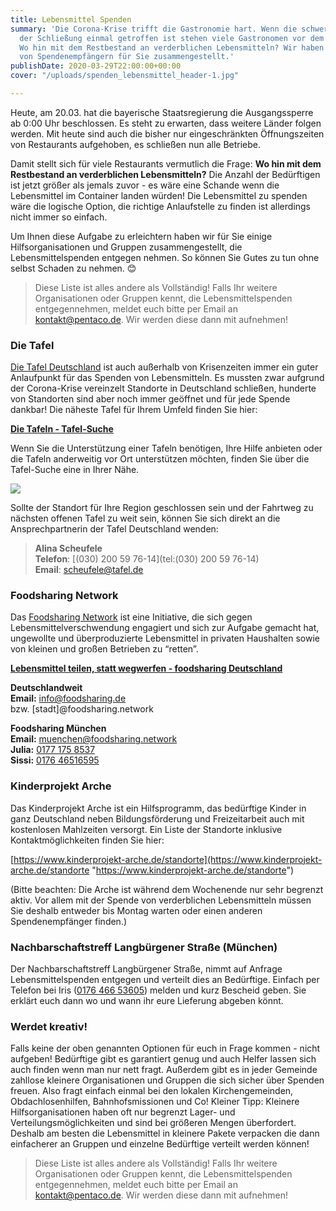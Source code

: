 ```yaml
---
title: Lebensmittel Spenden
summary: 'Die Corona-Krise trifft die Gastronomie hart. Wenn die schwere Entscheidung
  der Schließung einmal getroffen ist stehen viele Gastronomen vor dem selben Problem:
  Wo hin mit dem Restbestand an verderblichen Lebensmitteln? Wir haben eine Liste
  von Spendenempfängern für Sie zusammengestellt.'
publishDate: 2020-03-29T22:00:00+00:00
cover: "/uploads/spenden_lebensmittel_header-1.jpg"

---
```

Heute, am 20.03. hat die bayerische Staatsregierung die Ausgangssperre ab 0:00 Uhr beschlossen. Es steht zu erwarten, dass weitere Länder folgen werden. Mit heute sind auch die bisher nur eingeschränkten Öffnungszeiten von Restaurants aufgehoben, es schließen nun alle Betriebe.

Damit stellt sich für viele Restaurants vermutlich die Frage: **Wo hin mit dem Restbestand an verderblichen Lebensmitteln?** Die Anzahl der Bedürftigen ist jetzt größer als jemals zuvor - es wäre eine Schande wenn die Lebensmittel im Container landen würden! Die Lebensmittel zu spenden wäre die logische Option, die richtige Anlaufstelle zu finden ist allerdings nicht immer so einfach.

Um Ihnen diese Aufgabe zu erleichtern haben wir für Sie einige Hilfsorganisationen und Gruppen zusammengestellt, die Lebensmittelspenden entgegen nehmen. So können Sie Gutes zu tun ohne selbst Schaden zu nehmen. 😊

> Diese Liste ist alles andere als Vollständig! Falls Ihr weitere Organisationen oder Gruppen kennt, die Lebensmittelspenden entgegennehmen, meldet euch bitte per Email an [kontakt@pentaco.de](mailto:kontakt@pentaco.de). Wir werden diese dann mit aufnehmen!

### Die Tafel

[Die Tafel Deutschland](https://www.tafel.de/) ist auch außerhalb von Krisenzeiten immer ein guter Anlaufpunkt für das Spenden von Lebensmitteln. Es mussten zwar aufgrund der Corona-Krise vereinzelt Standorte in Deutschland schließen, hunderte von Standorten sind aber noch immer geöffnet und für jede Spende dankbar! Die näheste Tafel für Ihrem Umfeld finden Sie hier:

[**Die Tafeln - Tafel-Suche**](http://production.tafel.de/ueber-uns/die-tafeln/tafel-suche/)

Wenn Sie die Unterstützung einer Tafeln benötigen, Ihre Hilfe anbieten oder die Tafeln anderweitig vor Ort unterstützen möchten, finden Sie über die Tafel-Suche eine in Ihrer Nähe.

![](https://www.tafel.de/fileadmin/_processed_/0/b/csm_Thema_Armut_BVDT_Hut_e18c3469f0.jpg)

Sollte der Standort für Ihre Region geschlossen sein und der Fahrtweg zu nächsten offenen Tafel zu weit sein, können Sie sich direkt an die Ansprechpartnerin der Tafel Deutschland wenden:

> **Alina Scheufele**  
> **Telefon**: [(030) 200 59 76-14](tel:(030) 200 59 76-14)  
> **Email**: [scheufele@tafel.de](mailto:scheufele@tafel.de)

### Foodsharing Network

Das [Foodsharing Network](https://foodsharing.network/) ist eine Initiative, die sich gegen Lebensmittelverschwendung engagiert und sich zur Aufgabe gemacht hat, ungewollte und überproduzierte Lebensmittel in privaten Haushalten sowie von kleinen und großen Betrieben zu “retten”.

[**Lebensmittel teilen, statt wegwerfen - foodsharing Deutschland**](https://foodsharing.de/)

**Deutschlandweit**  
**Email:** [info@foodsharing.de](mailto:info@foodsharing.de)  
bzw. \[stadt\]@foodsharing.network

**Foodsharing München**  
**Email:** muenchen@foodsharing.network  
**Julia:** [0177 175 8537](tel:01771758537)  
**Sissi:** [0176 46516595](tel:017646516595)

### Kinderprojekt Arche

Das Kinderprojekt Arche ist ein Hilfsprogramm, das bedürftige Kinder in ganz Deutschland neben Bildungsförderung und Freizeitarbeit auch mit kostenlosen Mahlzeiten versorgt. Ein Liste der Standorte inklusive Kontaktmöglichkeiten finden Sie hier:

[https://www.kinderprojekt-arche.de/standorte](https://www.kinderprojekt-arche.de/standorte "https://www.kinderprojekt-arche.de/standorte")

(Bitte beachten: Die Arche ist während dem Wochenende nur sehr begrenzt aktiv. Vor allem mit der Spende von verderblichen Lebensmitteln müssen Sie deshalb entweder bis Montag warten oder einen anderen Spendenempfänger finden.)

### Nachbarschaftstreff Langbürgener Straße (München)

Der Nachbarschaftstreff Langbürgener Straße, nimmt auf Anfrage Lebensmittelspenden entgegen und verteilt dies an Bedürftige. Einfach per Telefon bei Iris ([0176 466 53605](tel:017646653605)) melden und kurz Bescheid geben. Sie erklärt euch dann wo und wann ihr eure Lieferung abgeben könnt.

### Werdet kreativ!

Falls keine der oben genannten Optionen für euch in Frage kommen - nicht aufgeben! Bedürftige gibt es garantiert genug und auch Helfer lassen sich auch finden wenn man nur nett fragt. Außerdem gibt es in jeder Gemeinde zahllose kleinere Organisationen und Gruppen die sich sicher über Spenden freuen. Also fragt einfach einmal bei den lokalen Kirchengemeinden, Obdachlosenhilfen, Bahnhofsmissionen und Co! Kleiner Tipp: Kleinere Hilfsorganisationen haben oft nur begrenzt Lager- und Verteilungsmöglichkeiten und sind bei größeren Mengen überfordert. Deshalb am besten die Lebensmittel in kleinere Pakete verpacken die dann einfacherer an Gruppen und einzelne Bedürftige verteilt werden können!

> Diese Liste ist alles andere als Vollständig! Falls Ihr weitere Organisationen oder Gruppen kennt, die Lebensmittelspenden entgegennehmen, meldet euch bitte per Email an [kontakt@pentaco.de](mailto:kontakt@pentaco.de). Wir werden diese dann mit aufnehmen!